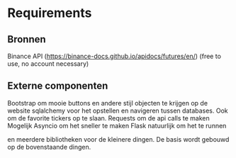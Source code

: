 # Requirements

## Bronnen
Binance API (https://binance-docs.github.io/apidocs/futures/en/) (free to use, no account necessary)

## Externe componenten
Bootstrap om mooie buttons en andere stijl objecten te krijgen op de website
sqlalchemy voor het opstellen en navigeren tussen databases. Ook om de favorite tickers op te slaan.
Requests om de api calls te maken
Mogelijk Asyncio om het sneller te maken
Flask natuurlijk om het te runnen

en meerdere bibliotheken voor de kleinere dingen. De basis wordt gebouwd op de bovenstaande dingen.